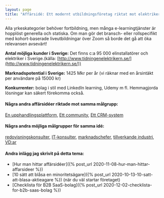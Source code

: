 ```yaml
---
layout: page
title: "Affärsidé: Ett modernt utbildningsföretag riktat mot elektriker"
---
```

Alla yrkeskategorier behöver fortbildning, men många e-learningtjänster är hopplöst generella och statiska. Om man gör det bransch- eller rollspecifikt med kohort-baserade liveutbildningar över Zoom så borde det gå att öka relevansen avsevärt!

**Antal möjliga kunder i Sverige:** Det finns c:a 95 000 elinstallatörer och elektriker i Sverige.(källa: [http://www.tidningenelektrikern.se/](http://www.tidningenelektrikern.se/))

**Marknadspotential i Sverige:** 1425 Mkr per år (vi räknar med en årsintäkt per användare på 15000 kr)

**Konkurrenter:** bolag i stil med LinkedIn learning, Udemy m fl. Hemmagjorda lösningar kan säkert förekomma också.

#### Några andra affärsidéer riktade mot samma målgrupp:
[En upphandlingsplattform](/affarsideer/en-upphandlingsplattform-for-elektriker/), [Ett community](/affarsideer/ett-community-for-elektriker/), [Ett CRM-system](/affarsideer/ett-crm-system-for-elektriker/)


#### Några andra möjliga målgrupper för samma idé:
[redovisningskonsulter](/affarsideer/ett-modernt-utbildningsforetag-riktat-mot-redovisningskonsulter/), [IT-konsulter](/affarsideer/ett-modernt-utbildningsforetag-riktat-mot-it-konsulter/), [marknadschefer](/affarsideer/ett-modernt-utbildningsforetag-riktat-mot-marknadschefer/), [tillverkande industri](/affarsideer/ett-modernt-utbildningsforetag-riktat-mot-tillverkande-industri/), [VD:ar](/affarsideer/ett-modernt-utbildningsforetag-riktat-mot-vd-ar/)

#### Andra inlägg jag skrivit på detta tema:
- [Hur man hittar affärsidéer]({% post_url 2020-11-08-hur-man-hittar-affarsideer %})
- [10 sätt att blåsa en minoritetsägare]({% post_url 2020-10-13-10-satt-att-blasa-aktieagare %}) (när du väl startar företaget)
- [Checklista för B2B SaaS-bolag]({% post_url 2020-12-02-checklista-for-b2b-saas-bolag %})

